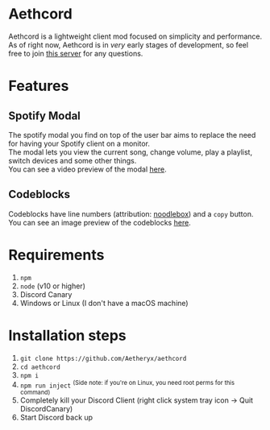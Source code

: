 # Aethcord
Aethcord is a lightweight client mod focused on simplicity and performance.  
As of right now, Aethcord is in *very* early stages of development, so feel free to join [this server](https://discord.gg/Yphr6WG) for any questions.

# Features
## Spotify Modal
The spotify modal you find on top of the user bar aims to replace the need for having your Spotify client on a monitor.  
The modal lets you view the current song, change volume, play a playlist, switch devices and some other things.  
You can see a video preview of the modal [here](https://discord.coffee/f0f706.mp4).

## Codeblocks
Codeblocks have line numbers (attribution: [noodlebox](https://github.com/noodlebox)) and a `copy` button.
You can see an image preview of the codeblocks [here](https://discord.coffee/cf1cf8.png).

# Requirements
  1. `npm`
  2. `node` (v10 or higher)
  2. Discord Canary
  3. Windows or Linux (I don't have a macOS machine)

# Installation steps
  1. `git clone https://github.com/Aetheryx/aethcord`
  2. `cd aethcord`
  3. `npm i`
  4. `npm run inject` <sup>(Side note: if you're on Linux, you need root perms for this command)</sup>
  5. Completely kill your Discord Client (right click system tray icon -> Quit DiscordCanary)
  6. Start Discord back up
